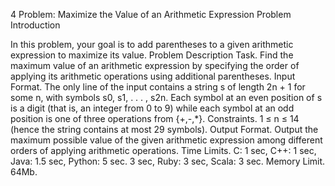 4 Problem: Maximize the Value of an Arithmetic Expression Problem Introduction

In this problem, your goal is to add parentheses to a given arithmetic expression to maximize its value.
Problem Description
Task. Find the maximum value of an arithmetic expression by specifying the order of applying its arithmetic operations using additional parentheses.
Input Format. The only line of the input contains a string s of length 2n + 1 for some n, with symbols s0, s1, . . . , s2n. Each symbol at an even position of s is a digit (that is, an integer from 0 to 9) while each symbol at an odd position is one of three operations from {+,-,*}.
Constraints. 1 ≤ n ≤ 14 (hence the string contains at most 29 symbols).
Output Format. Output the maximum possible value of the given arithmetic expression among different
orders of applying arithmetic operations.
Time Limits. C: 1 sec, C++: 1 sec, Java: 1.5 sec, Python: 5 sec.
3 sec, Ruby: 3 sec, Scala: 3 sec.
Memory Limit. 64Mb.

